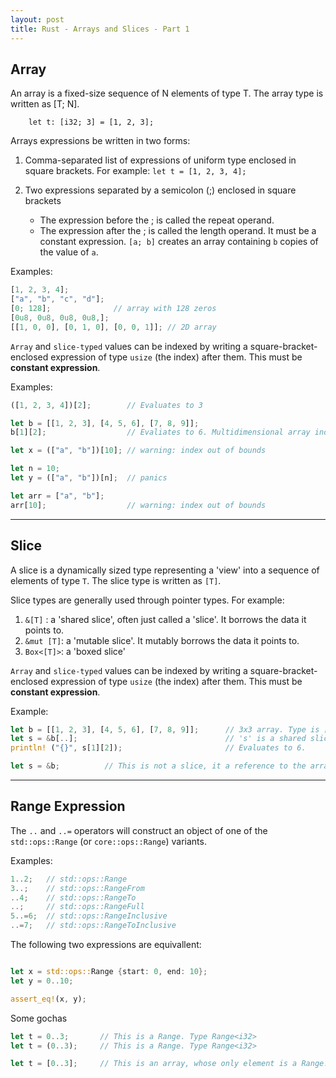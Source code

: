 ```yaml
---
layout: post
title: Rust - Arrays and Slices - Part 1
---
```


## Array

An array is a fixed-size sequence of N elements of type T. The array type is written as [T; N].

```
    let t: [i32; 3] = [1, 2, 3];
```

Arrays expressions be written in two forms:
1. Comma-separated list of expressions of uniform type enclosed in square brackets.
   For example: `let t = [1, 2, 3, 4];`

2. Two expressions separated by a semicolon (;) enclosed in square brackets
    - The expression before the ; is called the repeat operand.
    - The expression after the ; is called the length operand. It must be a constant expression.
      `[a; b]` creates an array containing `b` copies of the value of `a`.

Examples:

```rust
[1, 2, 3, 4];
["a", "b", "c", "d"];
[0; 128];              // array with 128 zeros
[0u8, 0u8, 0u8, 0u8,];
[[1, 0, 0], [0, 1, 0], [0, 0, 1]]; // 2D array
```

`Array` and `slice-typed` values can be indexed by writing a square-bracket-enclosed expression of 
type `usize` (the index) after them. This must be **constant expression**.

Examples:

```rust
([1, 2, 3, 4])[2];        // Evaluates to 3

let b = [[1, 2, 3], [4, 5, 6], [7, 8, 9]];
b[1][2];                  // Evaliates to 6. Multidimensional array indexing

let x = (["a", "b"])[10]; // warning: index out of bounds

let n = 10;
let y = (["a", "b"])[n];  // panics

let arr = ["a", "b"];
arr[10];                  // warning: index out of bounds
```

-------------------------

## Slice

A slice is a dynamically sized type representing a 'view' into a sequence of elements of type `T`. 
The slice type is written as `[T]`.

Slice types are generally used through pointer types. For example:

1. `&[T]`    : a 'shared slice', often just called a 'slice'. It borrows the data it points to.
2. `&mut [T]`: a 'mutable slice'. It mutably borrows the data it points to.
3. `Box<[T]>`: a 'boxed slice'

`Array` and `slice-typed` values can be indexed by writing a square-bracket-enclosed expression of 
type `usize` (the index) after them. This must be **constant expression**.

Example:

```rust
let b = [[1, 2, 3], [4, 5, 6], [7, 8, 9]];      // 3x3 array. Type is [[i32; 3]; 3]
let s = &b[..];                                 // 's' is a shared slice. Type is &[[i32;3]]
println! ("{}", s[1][2]);                       // Evaluates to 6.

let s = &b;          // This is not a slice, it a reference to the array. Type is &[[i32; 3]; 3]
```
-------------------------

## Range Expression

The `..` and `..=` operators will construct an object of one of the `std::ops::Range` 
(or `core::ops::Range`) variants.

Examples:

```rust
1..2;   // std::ops::Range
3..;    // std::ops::RangeFrom
..4;    // std::ops::RangeTo
..;     // std::ops::RangeFull
5..=6;  // std::ops::RangeInclusive
..=7;   // std::ops::RangeToInclusive
```

The following two expressions are equivallent:

```rust

let x = std::ops::Range {start: 0, end: 10};
let y = 0..10;

assert_eq!(x, y);
```

Some gochas

```rust
let t = 0..3;       // This is a Range. Type Range<i32>
let t = (0..3);     // This is a Range. Type Range<i32>

let t = [0..3];     // This is an array, whose only element is a Range. Type [Range<i32>; 1].
```
